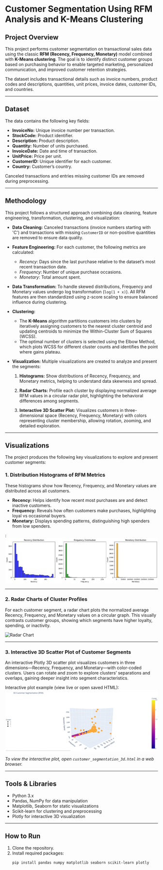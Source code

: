 # Customer Segmentation Using RFM Analysis and K-Means Clustering

## Project Overview

This project performs customer segmentation on transactional sales data using the classic **RFM (Recency, Frequency, Monetary)** model combined with **K-Means clustering**. The goal is to identify distinct customer groups based on purchasing behavior to enable targeted marketing, personalized communication, and improved customer retention strategies.

The dataset includes transactional details such as invoice numbers, product codes and descriptions, quantities, unit prices, invoice dates, customer IDs, and countries.

---

## Dataset

The data contains the following key fields:

- **InvoiceNo:** Unique invoice number per transaction.
- **StockCode:** Product identifier.
- **Description:** Product description.
- **Quantity:** Number of units purchased.
- **InvoiceDate:** Date and time of transaction.
- **UnitPrice:** Price per unit.
- **CustomerID:** Unique identifier for each customer.
- **Country:** Customer’s country.

Canceled transactions and entries missing customer IDs are removed during preprocessing.

---

## Methodology

This project follows a structured approach combining data cleaning, feature engineering, transformation, clustering, and visualization:

- **Data Cleaning:** Canceled transactions (invoice numbers starting with 'C') and transactions with missing `CustomerID` or non-positive quantities are removed to ensure data quality.

- **Feature Engineering:** For each customer, the following metrics are calculated:  
  - *Recency*: Days since the last purchase relative to the dataset’s most recent transaction date.  
  - *Frequency*: Number of unique purchase occasions.  
  - *Monetary*: Total amount spent.

- **Data Transformation:** To handle skewed distributions, Frequency and Monetary values undergo log transformation (`log(1 + x)`). All RFM features are then standardized using z-score scaling to ensure balanced influence during clustering.

- **Clustering:**  
  - The **K-Means** algorithm partitions customers into clusters by iteratively assigning customers to the nearest cluster centroid and updating centroids to minimize the Within-Cluster Sum of Squares (WCSS).  
  - The optimal number of clusters is selected using the Elbow Method, which plots WCSS for different cluster counts and identifies the point where gains plateau.

- **Visualization:** Multiple visualizations are created to analyze and present the segments:

  1. **Histograms:** Show distributions of Recency, Frequency, and Monetary metrics, helping to understand data skewness and spread.

  2. **Radar Charts:** Profile each cluster by displaying normalized average RFM values in a circular radar plot, highlighting the behavioral differences among segments.

  3. **Interactive 3D Scatter Plot:** Visualizes customers in three-dimensional space (Recency, Frequency, Monetary) with colors representing cluster membership, allowing rotation, zooming, and detailed exploration.

---
## Visualizations

The project produces the following key visualizations to explore and present customer segments:

### 1. Distribution Histograms of RFM Metrics  
These histograms show how Recency, Frequency, and Monetary values are distributed across all customers.  
- **Recency:** Helps identify how recent most purchases are and detect inactive customers.  
- **Frequency:** Reveals how often customers make purchases, highlighting loyal vs occasional buyers.  
- **Monetary:** Displays spending patterns, distinguishing high spenders from low spenders.

:  
![ Histograms](Customer_Segmentation/dist.png)

---

### 2. Radar Charts of Cluster Profiles  
For each customer segment, a radar chart plots the normalized average Recency, Frequency, and Monetary values on a circular graph. This visually contrasts customer groups, showing which segments have higher loyalty, spending, or inactivity.


![ Radar Chart](Customer_Segmentation/download(1).png)

---

### 3. Interactive 3D Scatter Plot of Customer Segments  
An interactive Plotly 3D scatter plot visualizes customers in three dimensions—Recency, Frequency, and Monetary—with color-coded clusters. Users can rotate and zoom to explore clusters’ separations and overlaps, gaining deeper insight into segment characteristics.

Interactive plot example (view live or open saved HTML):  
![3D Scatter Plot](Customer_Segmentation/Screenshot_11.png)

*To view the interactive plot, open `customer_segmentation_3d.html` in a web browser.*

---
## Tools & Libraries

- Python 3.x  
- Pandas, NumPy for data manipulation  
- Matplotlib, Seaborn for static visualizations  
- Scikit-learn for clustering and preprocessing  
- Plotly for interactive 3D visualization

---

## How to Run

1. Clone the repository.  
2. Install required packages:
   ```bash
   pip install pandas numpy matplotlib seaborn scikit-learn plotly
